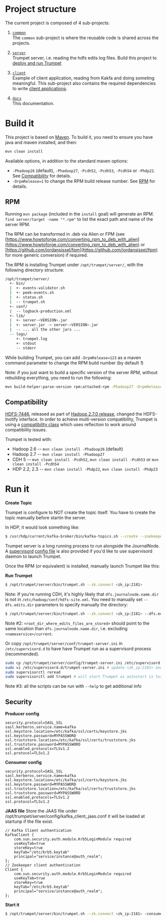 
# Project structure

The current project is composed of 4 sub-projects:

1. [`common`](../common)  
  The `common` sub-project is where the reusable code is shared across the projects.

2. [`server`](../server)  
  Trumpet server, i.e. reading the hdfs edits log files. Build this project to [deploy and run Trumpet](#Build_it)

3. [`client`](../client)  
  Example of client application, reading from Kakfa and doing someting meaningful. This sub-project also
  contains the required dependencies to write [client applications](applications/).

4. [`docs`](../docs)  
  This documentation.


# Build it

This project is based on [Maven](http://maven.apache.org). To build it, you need to ensure 
you have java and maven installed, and then: 

```bash
mvn clean install
```

Available options, in addition to the standard maven options:

* `-Phadoop26` (default), `-Phadoop27`, `-Pcdh52`, `-Pcdh53`, `-Pcdh54` or `-Phdp22`. See [Compatibility](#Compatibility) for details.
* `-DrpmRelease=1` to change the RPM build release number. See [RPM](#RPM) for details.

## RPM

Running `mvn package` (included in the `install` goal) will generate an RPM. `find server/target -name "*.rpm"` to list 
the exact path and name of the server RPM.

The RPM can be transformed in .deb via Alien or FPM (see [https://www.howtoforge.com/converting_rpm_to_deb_with_alien](https://www.howtoforge.com/converting_rpm_to_deb_with_alien) 
or [https://github.com/jordansissel/fpm](https://github.com/jordansissel/fpm) for more generic conversion) if required.

The RPM is installing Trumpet under `/opt/trumpet/server/`, with the following directory structure:

```bash
/opt/trumpet/server/
  +- bin/
  |  +- events-validator.sh
  |  +- peek-events.sh
  |  +- status.sh
  |  -- trumpet.sh
  +- conf/
  |  -- logback-production.xml
  +- lib/
  |  +- server-<VERSION>.jar
  |  +- server.jar -> server-<VERSION>.jar
  |  -- ... all the other jars ...
  -- logs/
     +- trumpet.log
     +- stdout
     -- stderr
```

While building Trumpet, you can add `-DrpmRelease=123` as a maven command parameter to change the RPM build number (by default _1_)

Note: if you just want to build a specific version of the server RPM, without rebuilding everything, you need to run the following:

```bash
mvn build-helper:parse-version rpm:attached-rpm -Phadoop27 -DrpmRelease=123 -f server
```

## Compatibility

[HDFS-7446](https://issues.apache.org/jira/browse/HDFS-7446), released as part of 
[Hadoop 2.7.0 release](https://github.com/aw-altiscale/eco-release-metadata/blob/master/HADOOP/2.7.0/RELEASENOTES.2.7.0.md), 
changed the HDFS-Inotify interface. In order to achieve multi-version compatibility, Trumpet is using a 
[compatibility class](https://github.com/verisign/trumpet/tree/master/server/src/main/java/org/apache/hadoop/hdfs/inotify/InotifyCompat.java) 
which uses reflection to work around compatibility issues.

Trumpet is tested with:

* Hadoop 2.6 -- `mvn clean install -Phadoop26` (default)
* Hadoop 2.7 -- `mvn clean install -Phadoop27`
* CDH 5 -- `mvn clean install -Pcdh52`, `mvn clean install -Pcdh53` or `mvn clean install -Pcdh54`
* HDP 2.2, 2.3 -- `mvn clean install -Phdp22`, `mvn clean install -Phdp23`


# Run it

**Create Topic**

Trumpet is configure to NOT create the topic itself. You have to create the topic manually before startin the server.

In HDP, it would look something like:

```bash
$ /usr/hdp/current/kafka-broker/bin/kafka-topics.sh --create --zookeeper <zk_ip:2181> --replication-factor 4 --partitions 1 --topic hdfs.inotify.events
```

Trumpet server is a long running process to run alongside the JournalNode. A [supervisord](http://www.supervisord.org) 
[config file](https://github.com/verisign/trumpet/tree/master/server/src/main/config/trumpet-server.ini) is also provided if you'd like to use supervisord daemon to launch Trumpet.

Once the RPM (or equivalent) is installed, manually launch Trumpet like this:

**Run Trumpet**

```bash
$ /opt/trumpet/server/bin/trumpet.sh --zk.connect <zk_ip:2181>
```

Note: If you're running CDH, it's highly likely that `dfs.journalnode.name.dir` is not in `/etc/hadoop/conf/hdfs-site.xml`. 
You need to manually set `--dfs.edits.dir` parameters to specify manually the directory:

```bash
$ /opt/trumpet/server/bin/trumpet.sh --zk.connect <zk_ip:2181> --dfs.edits.dir <root_dir_where_edits_files_are_stored>
```

Note #2: `<root_dir_where_edits_files_are_stored>` should point to the same location than `dfs.journalnode.name.dir`, 
i.e. excluding `<nameservice>/current`.

Or copy `/opt/trumpet/server/conf/trumpet-server.ini` in `/etc/supervisord.d` to have have Trumpet 
run as a supervisord process (recommended).

```bash
sudo cp /opt/trumpet/server/config/trumpet-server.ini /etc/supervisord.d/
sudo vi /etc/supervisord.d/trumpet-server.ini # update <zk_ip:2181> and potentially add --dfs.edits.dir if not found in /etc/hadood/conf/hdfs-site.xml
sudo supervisorctl reread
sudo supervisorctl add trumpet # will start Trumpet as autostart is turned on
```

Note #3: all the scripts can be run with `--help` to get additional info

## Security

**Producer config**
```
security.protocol=SASL_SSL
sasl.kerberos.service.name=kafka
ssl.keystore.location=/etc/kafka/ssl/certs/keystore.jks
ssl.keystore.password=MYPASSWORD
ssl.truststore.location=/etc/kafka/ssl/certs/truststore.jks
ssl.truststore.password=MYPASSWORD
ssl.enabled.protocols=TLSv1.2
ssl.protocol=TLSv1.2
```


**Consumer config**
```
security.protocol=SASL_SSL
sasl.kerberos.service.name=kafka
ssl.keystore.location=/etc/kafka/ssl/certs/keystore.jks
ssl.keystore.password=MYPASSWORD
ssl.truststore.location=/etc/kafka/ssl/certs/truststore.jks
ssl.truststore.password=MYPASSWORD
ssl.enabled.protocols=TLSv1.2
ssl.protocol=TLSv1.2
```


**JAAS file**
Store the JAAS file under /opt/trumpet/server/config/kafka_client_jaas.conf it will be loaded at startunp if the file exist.
```
// Kafka Client authentication
KafkaClient {
    com.sun.security.auth.module.Krb5LoginModule required
    useKeyTab=true
    storeKey=true
    keyTab="/etc/krb5.keytab"
    principal="service/instance@auth_realm";
};
// Zookeeper client authentication
Client {
    com.sun.security.auth.module.Krb5LoginModule required
    useKeyTab=true
    storeKey=true
    keyTab="/etc/krb5.keytab"
    principal="service/instance@auth_realm";
};
```

**Start it**
```bash
$ /opt/trumpet/server/bin/trumpet.sh --zk.connect <zk_ip:2181> -consumer.properties.file /opt/trumpet/server/config/consumer.properties --producer.properties.file /opt/trumpet/server/config/producer.properties
```